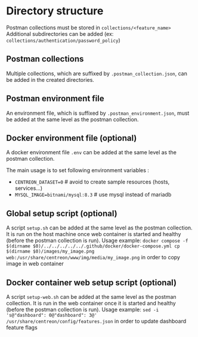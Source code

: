 # Directory structure

Postman collections must be stored in `collections/<feature_name>`
Additional subdirectories can be added (ex: `collections/authentication/password_policy`)

## Postman collections

Multiple collections, which are suffixed by `.postman_collection.json`, can be added in the created directories.

## Postman environment file

An environment file, which is suffixed by `.postman_environment.json`, must be added at the same level as the postman collection.

## Docker environment file (optional)

A docker environment file `.env` can be added at the same level as the postman collection.

The main usage is to set following environment variables :
* `CENTREON_DATASET=0` # avoid to create sample resources (hosts, services...)
* `MYSQL_IMAGE=bitnami/mysql:8.3` # use mysql instead of mariadb

## Global setup script (optional)

A script `setup.sh` can be added at the same level as the postman collection.
It is run on the host machine once web container is started and healthy (before the postman collection is run).
Usage example: `docker compose -f $(dirname $0)/../../../../../.github/docker/docker-compose.yml cp $(dirname $0)/images/my_image.png web:/usr/share/centreon/www/img/media/my_image.png` in order to copy image in web container

## Docker container web setup script (optional)

A script `setup-web.sh` can be added at the same level as the postman collection.
It is run in the web container once it is started and healthy (before the postman collection is run).
Usage example: `sed -i 's@"dashboard": 0@"dashboard": 3@' /usr/share/centreon/config/features.json` in order to update dashboard feature flags
